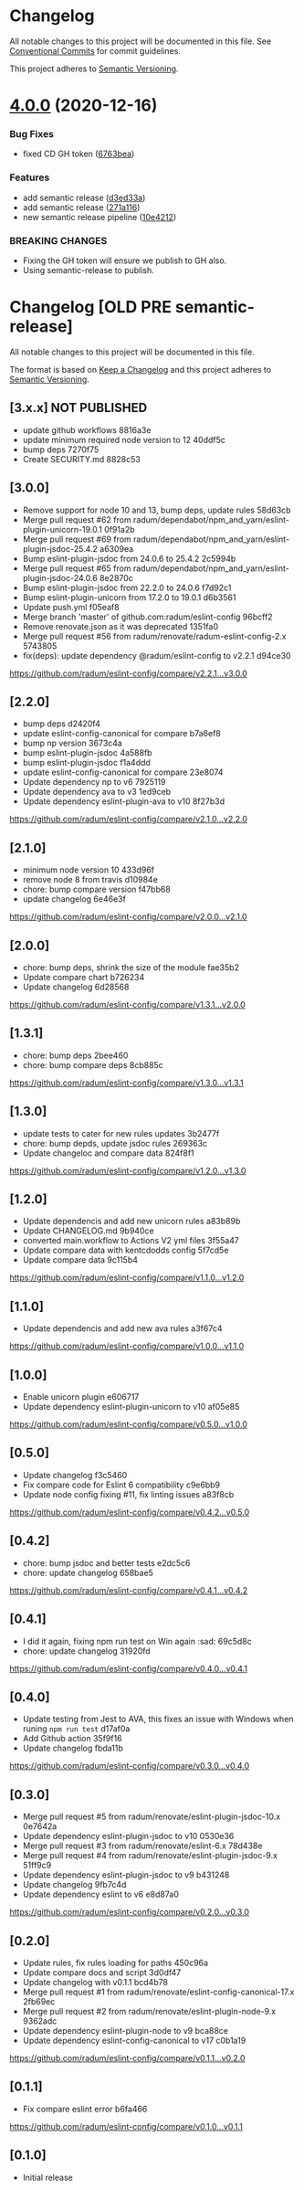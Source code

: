# Changelog

All notable changes to this project will be documented in this file. See
[Conventional Commits](https://conventionalcommits.org) for commit guidelines.

This project adheres to [Semantic Versioning](http://semver.org/spec/v2.0.0.html).

# [4.0.0](https://github.com/radum/eslint-config/compare/v3.0.0...v4.0.0) (2020-12-16)


### Bug Fixes

* fixed CD GH token ([6763bea](https://github.com/radum/eslint-config/commit/6763bea5dee35076f753634876efc6db9fd91bbf))


### Features

* add semantic release ([d3ed33a](https://github.com/radum/eslint-config/commit/d3ed33a85fc37af2b949f13520fcafc45f847dd9))
* add semantic release ([271a116](https://github.com/radum/eslint-config/commit/271a116100cb21ab82d225f4b45244fe05af7ffc))
* new semantic release pipeline ([10e4212](https://github.com/radum/eslint-config/commit/10e4212f5a02eafc33e0790a83f77c0a322153bf))


### BREAKING CHANGES

* Fixing the GH token will ensure we publish to GH also.
* Using semantic-release to publish.

# Changelog [OLD PRE semantic-release]

All notable changes to this project will be documented in this file.

The format is based on [Keep a Changelog](http://keepachangelog.com/en/1.0.0/)
and this project adheres to [Semantic Versioning](http://semver.org/spec/v2.0.0.html).

## [3.x.x] NOT PUBLISHED

- update github workflows  8816a3e
- update minimum required node version to 12  40ddf5c
- bump deps  7270f75
- Create SECURITY.md  8828c53

## [3.0.0]

- Remove support for node 10 and 13, bump deps, update rules  58d63cb
- Merge pull request #62 from radum/dependabot/npm_and_yarn/eslint-plugin-unicorn-19.0.1  0f91a2b
- Merge pull request #69 from radum/dependabot/npm_and_yarn/eslint-plugin-jsdoc-25.4.2  a6309ea
- Bump eslint-plugin-jsdoc from 24.0.6 to 25.4.2  2c5994b
- Merge pull request #65 from radum/dependabot/npm_and_yarn/eslint-plugin-jsdoc-24.0.6  8e2870c
- Bump eslint-plugin-jsdoc from 22.2.0 to 24.0.6  f7d92c1
- Bump eslint-plugin-unicorn from 17.2.0 to 19.0.1  d6b3561
- Update push.yml  f05eaf8
- Merge branch &#39;master&#39; of github.com:radum/eslint-config  96bcff2
- Remove renovate.json as it was deprecated  1351fa0
- Merge pull request #56 from radum/renovate/radum-eslint-config-2.x  5743805
- fix(deps): update dependency @radum/eslint-config to v2.2.1  d94ce30

https://github.com/radum/eslint-config/compare/v2.2.1...v3.0.0

## [2.2.0]

- bump deps  d2420f4
- update eslint-config-canonical for compare  b7a6ef8
- bump np version  3673c4a
- bump eslint-plugin-jsdoc  4a588fb
- bump eslint-plugin-jsdoc  f1a4ddd
- update eslint-config-canonical for compare  23e8074
- Update dependency np to v6  7925119
- Update dependency ava to v3  1ed9ceb
- Update dependency eslint-plugin-ava to v10  8f27b3d

https://github.com/radum/eslint-config/compare/v2.1.0...v2.2.0

## [2.1.0]

- minimum node version 10  433d96f
- remove node 8 from travis  d10984e
- chore: bump compare version  f47bb68
- update changelog  6e46e3f

https://github.com/radum/eslint-config/compare/v2.0.0...v2.1.0

## [2.0.0]

- chore: bump deps, shrink the size of the module  fae35b2
- Update compare chart  b726234
- Update changelog  6d28568

https://github.com/radum/eslint-config/compare/v1.3.1...v2.0.0

## [1.3.1]

- chore: bump deps  2bee460
- chore: bump compare deps  8cb885c

https://github.com/radum/eslint-config/compare/v1.3.0...v1.3.1

## [1.3.0]

- update tests to cater for new rules updates  3b2477f
- chore: bump depds, update jsdoc rules  269363c
- Update changeloc and compare data  824f8f1

https://github.com/radum/eslint-config/compare/v1.2.0...v1.3.0

## [1.2.0]

- Update dependencis and add new unicorn rules  a83b89b
- Update CHANGELOG.md  9b940ce
- converted main.workflow to Actions V2 yml files  3f55a47
- Update compare data with kentcdodds config  5f7cd5e
- Update compare data  9c115b4

https://github.com/radum/eslint-config/compare/v1.1.0...v1.2.0

## [1.1.0]

- Update dependencis and add new ava rules  a3f67c4

https://github.com/radum/eslint-config/compare/v1.0.0...v1.1.0

## [1.0.0]

- Enable unicorn plugin e606717
- Update dependency eslint-plugin-unicorn to v10 af05e85

https://github.com/radum/eslint-config/compare/v0.5.0...v1.0.0

## [0.5.0]

- Update changelog f3c5460
- Fix compare code for Eslint 6 compatibility c9e6bb9
- Update node config fixing #11, fix linting issues a83f8cb

https://github.com/radum/eslint-config/compare/v0.4.2...v0.5.0

## [0.4.2]

- chore: bump jsdoc and better tests  e2dc5c6
- chore: update changelog  658bae5

https://github.com/radum/eslint-config/compare/v0.4.1...v0.4.2

## [0.4.1]

- I did it again, fixing npm run test on Win again :sad:  69c5d8c
- chore: update changelog  31920fd

https://github.com/radum/eslint-config/compare/v0.4.0...v0.4.1

## [0.4.0]

- Update testing from Jest to AVA, this fixes an issue with Windows when runing `npm run test`  d17af0a
- Add Github action  35f9f16
- Update changelog  fbda11b

https://github.com/radum/eslint-config/compare/v0.3.0...v0.4.0

## [0.3.0]

- Merge pull request #5 from radum/renovate/eslint-plugin-jsdoc-10.x  0e7642a
- Update dependency eslint-plugin-jsdoc to v10  0530e36
- Merge pull request #3 from radum/renovate/eslint-6.x  78d438e
- Merge pull request #4 from radum/renovate/eslint-plugin-jsdoc-9.x  51ff9c9
- Update dependency eslint-plugin-jsdoc to v9  b431248
- Update changelog  9fb7c4d
- Update dependency eslint to v6  e8d87a0

https://github.com/radum/eslint-config/compare/v0.2.0...v0.3.0

## [0.2.0]

- Update rules, fix rules loading for paths  450c96a
- Update compare docs and script  3d0df47
- Update changelog with v0.1.1  bcd4b78
- Merge pull request #1 from radum/renovate/eslint-config-canonical-17.x  2fb69ec
- Merge pull request #2 from radum/renovate/eslint-plugin-node-9.x  9362adc
- Update dependency eslint-plugin-node to v9  bca88ce
- Update dependency eslint-config-canonical to v17  c0b1a19

https://github.com/radum/eslint-config/compare/v0.1.1...v0.2.0

## [0.1.1]

- Fix compare eslint error  b6fa466

https://github.com/radum/eslint-config/compare/v0.1.0...v0.1.1


## [0.1.0]

- Initial release
